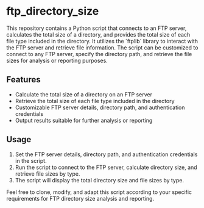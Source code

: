 # ftp_directory_size
This repository contains a Python script that connects to an FTP server, calculates the total size of a directory, and provides the total size of each file type included in the directory. It utilizes the ´ftplib´ library to interact with the FTP server and retrieve file information. The script can be customized to connect to any FTP server, specify the directory path, and retrieve the file sizes for analysis or reporting purposes.

## Features
- Calculate the total size of a directory on an FTP server
- Retrieve the total size of each file type included in the directory
- Customizable FTP server details, directory path, and authentication credentials
- Output results suitable for further analysis or reporting

## Usage
1. Set the FTP server details, directory path, and authentication credentials in the script.
2. Run the script to connect to the FTP server, calculate directory size, and retrieve file sizes by type.
3. The script will display the total directory size and file sizes by type.

Feel free to clone, modify, and adapt this script according to your specific requirements for FTP directory size analysis and reporting.
